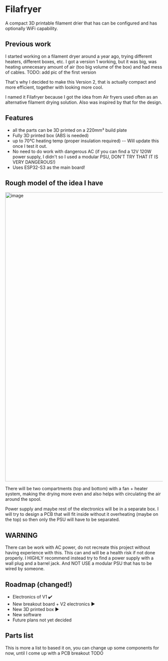 # Filafryer
A compact 3D printable filament drier that has can be configured and has optionally WiFi capability.

## Previous work
I started working on a filament dryer around a year ago, trying different heaters, different boxes, etc.
I got a version 1 working, but it was big, was heating unnecesary amount of air (too big volume of the box) and had mess of cables.
TODO: add pic of the first version

That's why I decided to make this Version 2, that is actually compact and more efficient, together with looking more cool.

I named it Filafryer because I got the idea from Air fryers used often as an alternative filament drying solution. Also was inspired by that for the design.

## Features
- all the parts can be 3D printed on a 220mm³ build plate
- Fully 3D printed box (ABS is needed)
- up to 70°C heating temp (proper insulation required) -- Will update this once I test it out.
- No need to do work with dangerous AC (if you can find a 12V 120W power supply, I didn't so I used a modular PSU, DON'T TRY THAT IT IS VERY DANGEROUS!)
- Uses ESP32-S3 as the main board!

## Rough model of the idea I have

<img width="1919" height="924" alt="image" src="https://github.com/user-attachments/assets/24da4233-c8e1-45b2-8f0a-9b61189024f5" />

There will be two compartments (top and bottom) with a fan + heater system, making the drying more even and also helps with circulating the air around the spool.

Power supply and maybe rest of the electronics will be in a separate box. I will try to design a PCB that will fit inside without it overheating (maybe on the top) so then only the PSU will have to be separated.

## WARNING
There can be work with AC power, do not recreate this project without having experience with this.
This can and will be a health risk if not done properly.
I HIGHLY recommend instead try to find a power supply with a wall plug and a barrel jack.
And NOT USE a modular PSU that has to be wired by someone.

## Roadmap (changed!)
- Electronics of V1 ✔️
- New breakout board + V2 electronics :arrow_forward:
- New 3D printed box :arrow_forward:
- New software
- Future plans not yet decided

## Parts list
This is more a list to based it on, you can change up some components for now, until I come up with a PCB breakout
TODO
